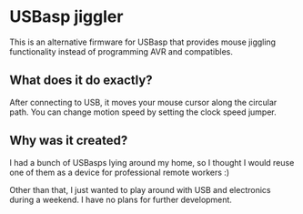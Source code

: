 # USBasp jiggler

This is an alternative firmware for USBasp that provides mouse jiggling functionality instead of programming AVR and compatibles.

## What does it do exactly?

After connecting to USB, it moves your mouse cursor along the circular path. You can change motion speed by setting the clock speed jumper.

## Why was it created?

I had a bunch of USBasps lying around my home, so I thought I would reuse one of them as a device for professional remote workers :)

Other than that, I just wanted to play around with USB and electronics during a weekend. I have no plans for further development.
